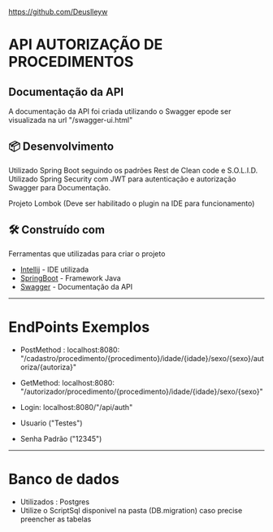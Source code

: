 
https://github.com/Deuslleyw
# API AUTORIZAÇÃO DE PROCEDIMENTOS


## Documentação da API
A documentação da API foi criada utilizando o Swagger epode ser visualizada na url "/swagger-ui.html"

## 📦 Desenvolvimento

Utilizado Spring Boot seguindo os padrões Rest de Clean code e S.O.L.I.D.
Utilizado Spring Security com JWT para autenticação e autorização
Swagger para Documentação.

Projeto Lombok (Deve ser habilitado o plugin na IDE para funcionamento)

## 🛠️ Construído com

Ferramentas que utilizadas para criar o projeto

* [Intellij](https://www.jetbrains.com/pt-br/idea/) - IDE utilizada
* [SpringBoot](https://spring.io/projects/spring-boot) - Framework Java
* [Swagger](https://swagger.io/) - Documentação da API

-----------------------------------------------------------------------------

# EndPoints Exemplos

* PostMethod : localhost:8080: "/cadastro/procedimento/{procedimento}/idade/{idade}/sexo/{sexo}/autoriza/{autoriza}"

* GetMethod: localhost:8080: "/autorizador/procedimento/{procedimento}/idade/{idade}/sexo/{sexo}"

* Login: localhost:8080/"/api/auth"

* Usuario ("Testes")

* Senha Padrão ("12345")

-------------------------------------------------------------------------------
 # Banco de dados

* Utilizados : Postgres
* Utilize o ScriptSql disponivel na pasta (DB.migration) caso precise preencher as tabelas

